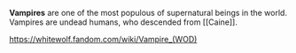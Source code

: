 **Vampires** are one of the most populous of supernatural beings in the world. Vampires are undead humans, who descended from [[Caine]]. 

https://whitewolf.fandom.com/wiki/Vampire_(WOD)